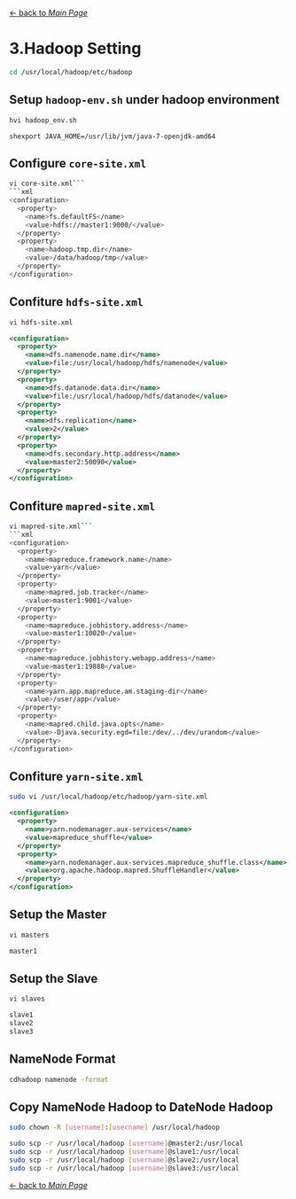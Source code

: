 [← back to *Main Page*](https://github.com/logsigma/Hadoop/blob/master/Readme.md)

# 3.Hadoop Setting

```sh
cd /usr/local/hadoop/etc/hadoop
```

## Setup ```hadoop-env.sh``` under hadoop environment
```s
hvi hadoop_env.sh
```
```
shexport JAVA_HOME=/usr/lib/jvm/java-7-openjdk-amd64
```

## Configure ```core-site.xml```
```sh
vi core-site.xml```
```xml
<configuration>
  <property>
    <name>fs.defaultFS</name>
    <value>hdfs://master1:9000/</value>
  </property>
  <property>
    <name>hadoop.tmp.dir</name>
    <value>/data/hadoop/tmp</value>
  </property>
</configuration>
```

## Confiture ```hdfs-site.xml```
```sh
vi hdfs-site.xml
```
```xml
<configuration>
  <property>
    <name>dfs.namenode.name.dir</name>
    <value>file:/usr/local/hadoop/hdfs/namenode</value>
  </property>
  <property>
    <name>dfs.datanode.data.dir</name>
    <value>file:/usr/local/hadoop/hdfs/datanode</value>
  </property>
  <property>
    <name>dfs.replication</name>
    <value>2</value>
  </property>
  <property>
    <name>dfs.secondary.http.address</name>
    <value>master2:50090</value>
  </property>
</configuration>
```

## Confiture ```mapred-site.xml```
```sh
vi mapred-site.xml```
```xml
<configuration>
  <property>
    <name>mapreduce.framework.name</name>
    <value>yarn</value>
  </property>
  <property>
    <name>mapred.job.tracker</name>
    <value>master1:9001</value>
  </property>
  <property>
    <name>mapreduce.jobhistory.address</name>
    <value>master1:10020</value>
  </property>
  <property>
    <name>mapreduce.jobhistory.webapp.address</name>
    <value>master1:19888</value>
  </property>
  <property>
    <name>yarn.app.mapreduce.am.staging-dir</name>
    <value>/user/app</value>
  </property>
  <property>
    <name>mapred.child.java.opts</name>
    <value>-Djava.security.egd=file:/dev/../dev/urandom</value>
  </property>
</configuration>
```

## Confiture ```yarn-site.xml```
```sh
sudo vi /usr/local/hadoop/etc/hadoop/yarn-site.xml
```
```xml
<configuration>
  <property>
    <name>yarn.nodemanager.aux-services</name>
    <value>mapreduce_shuffle</value>
  </property>
  <property>
    <name>yarn.nodemanager.aux-services.mapreduce_shuffle.class</name>
    <value>org.apache.hadoop.mapred.ShuffleHandler</value>
  </property>
</configuration>
```

## Setup the Master
```sh
vi masters
```
```sh
master1
```

## Setup the Slave
```sh
vi slaves
```
```sh
slave1
slave2
slave3
```

## NameNode Format
```sh
cdhadoop namenode -format
```

## Copy NameNode Hadoop to DateNode Hadoop
```sh
sudo chown -R [username]:[username] /usr/local/hadoop

sudo scp -r /usr/local/hadoop [username]@master2:/usr/local
sudo scp -r /usr/local/hadoop [username]@slave1:/usr/local
sudo scp -r /usr/local/hadoop [username]@slave2:/usr/local
sudo scp -r /usr/local/hadoop [username]@slave3:/usr/local
```

[← back to *Main Page*](https://github.com/logsigma/Hadoop/blob/master/Readme.md)
